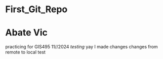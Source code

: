 # First_Git_Repo
# Abate Vic 
practicing for GIS495 11//2024
*testing* yay I made changes
changes from remote to local test

